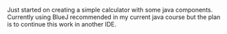 Just started on creating a simple calculator with some java components.
Currently using BlueJ recommended in my current java course but the plan is to continue this work in another IDE. 
